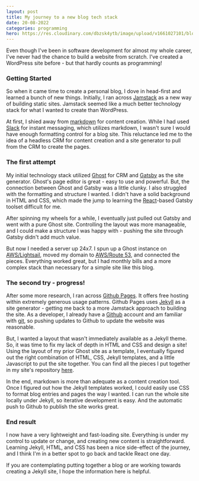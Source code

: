 ```yaml
---
layout: post
title: My journey to a new blog tech stack
date: 20-08-2022
categories: programming
hero: https://res.cloudinary.com/dbzsk4ytb/image/upload/v1661027101/blog-images/JourneyPath_maza5m.jpg
---
```


Even though I've been in software development for almost my whole career, I've never had the chance to build a website from scratch. I've created a WordPress site before - but that hardly counts as programming!

### Getting Started

So when it came time to create a personal blog, I dove in head-first and learned a bunch of new things. Initially, I ran across [Jamstack](jamstack.org) as a new way of building static sites. Jamstack seemed like a much better technology stack for what I wanted to create than WordPress.

At first, I shied away from [markdown](https://en.wikipedia.org/wiki/Markdown) for content creation. While I had used [Slack](https://slack.com/) for instant messaging, which utilizes markdown, I wasn't sure I would have enough formatting control for a blog site. This reluctance led me to the idea of a headless CRM for content creation and a site generator to pull from the CRM to create the pages.

### The first attempt

My initial technology stack utilized [Ghost](https://ghost.org/) for CRM and [Gatsby](https://www.gatsbyjs.com/) as the site generator. Ghost's page editor is great - easy to use and powerful. But, the connection between Ghost and Gatsby was a little clunky. I also struggled with the formatting and structure I wanted. I didn't have a solid background in HTML and CSS, which made the jump to learning the [React](https://reactjs.org/)-based Gatsby toolset difficult for me.

After spinning my wheels for a while, I eventually just pulled out Gatsby and went with a pure Ghost site. Controlling the layout was more manageable, and I could make a structure I was happy with - pushing the site through Gatsby didn't add much value.

But now I needed a server up 24x7. I spun up a Ghost instance on [AWS/Lightsail](https://aws.amazon.com/lightsail/), moved my domain to [AWS/Route 53](https://aws.amazon.com/route53/), and connected the pieces. Everything worked great, but I had monthly bills and a more complex stack than necessary for a simple site like this blog.

### The second try - progress!

After some more research, I ran across [Github Pages](https://pages.github.com). It offers free hosting within extremely generous usage patterns. Github Pages uses [Jekyll](https://jekyllrb.com) as a site generator - getting me back to a more Jamstack approach to building the site. As a developer, I already have a [Github](https://github.com) account and am familiar with [git](https://git-scm.com), so pushing updates to Github to update the website was reasonable.

But, I wanted a layout that wasn't immediately available as a Jekyll theme. So, it was time to fix my lack of depth in HTML and CSS and design a site! Using the layout of my prior Ghost site as a template, I eventually figured out the right combination of HTML, CSS, Jekyll templates, and a little Javascript to put the site together. You can find all the pieces I put together in my site's repository [here](https://github.com/mikehentges/mikehentges.github.io).

In the end, markdown is more than adequate as a content creation tool. Once I figured out how the Jekyll templates worked, I could easily use CSS to format blog entries and pages the way I wanted. I can run the whole site locally under Jekyll, so iterative development is easy. And the automatic push to Github to publish the site works great.

### End result

I now have a very lightweight and fast-loading site. Everything is under my control to update or change, and creating new content is straightforward. Learning Jekyll, HTML, and CSS has been a nice side-effect of the journey, and I think I'm in a better spot to go back and tackle React one day.

If you are contemplating putting together a blog or are working towards creating a Jekyll site, I hope the information here is helpful.

